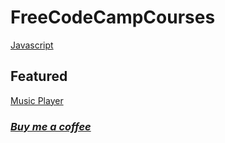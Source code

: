 # FreeCodeCampCourses

[Javascript](/FreeCodeCampCourses/JS)


## Featured
[Music Player](https://artechfuz3d-studio.github.io/FreeCodeCampCourses/JS/Alg&DataStruct/MusicPlayer/index.html)

### [*Buy me a coffee*](https://beacons.ai/artechfuz3d)